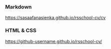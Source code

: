 ### Markdown
https://sasaafanasienka.github.io/rsschool-cv/cv

### HTML & CSS
https://github-username.github.io/rsschool-cv/